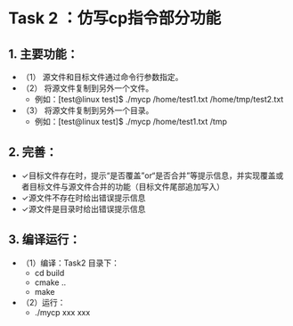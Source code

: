 # Task 2 ：仿写cp指令部分功能

## 1. 主要功能：
- （1） 源文件和目标文件通过命令行参数指定。
- （2） 将源文件复制到另外一个文件。
    - 例如：[test@linux test]$ ./mycp /home/test1.txt /home/tmp/test2.txt 
- （3） 将源文件复制到另外一个目录。
    - 例如：[test@linux test]$ ./mycp /home/test1.txt /tmp
    
## 2. 完善：
- ✓目标文件存在时，提示“是否覆盖”or“是否合并”等提示信息，并实现覆盖或者目标文件与源文件合并的功能（目标文件尾部追加写入）
- ✓源文件不存在时给出错误提示信息
- ✓源文件是目录时给出错误提示信息

## 3. 编译运行：
- （1）编译：Task2 目录下：
    - cd build
    - cmake ..
    - make 
- （2）运行：
    - ./mycp xxx xxx